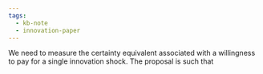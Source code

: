 ```yaml
---
tags:
  - kb-note
  - innovation-paper
---
```

We need to measure the certainty equivalent associated with a willingness to pay for a single innovation shock. The proposal is such that 